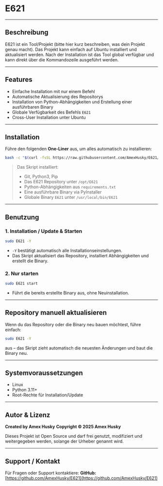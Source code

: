 # **E621**
---

## **Beschreibung**

E621 ist ein Tool/Projekt (bitte hier kurz beschreiben, was dein Projekt genau macht).
Das Projekt kann einfach auf Ubuntu installiert und aktualisiert werden. Nach der Installation ist das Tool global verfügbar und kann direkt über die Kommandozeile ausgeführt werden.

---

## **Features**

* Einfache Installation mit nur einem Befehl
* Automatische Aktualisierung des Repositorys
* Installation von Python-Abhängigkeiten und Erstellung einer ausführbaren Binary
* Globale Verfügbarkeit des Befehls `E621`
* Cross-User Installation unter Ubuntu

---

## **Installation**

Führe den folgenden **One-Liner** aus, um alles automatisch zu installieren:

```bash
bash -c "$(curl -fsSL https://raw.githubusercontent.com/AmexHusky/E621/main/install_e621.sh)"
```

> Das Skript installiert:
>
> * Git, Python3, Pip
> * Das E621 Repository unter `/opt/E621`
> * Python-Abhängigkeiten aus `requirements.txt`
> * Eine ausführbare Binary via PyInstaller
> * Globale Binary `E621` unter `/usr/local/bin/E621`

---

## **Benutzung**

### 1. Installation / Update & Starten

```bash
sudo E621 -Y
```

* `-Y` bestätigt automatisch alle Installationseinstellungen.
* Das Skript aktualisiert das Repository, installiert Abhängigkeiten und erstellt die Binary.

### 2. Nur starten

```bash
sudo E621 start
```

* Führt die bereits erstellte Binary aus, ohne Neuinstallation.

---

## **Repository manuell aktualisieren**

Wenn du das Repository oder die Binary neu bauen möchtest, führe einfach:

```bash
sudo E621 -Y
```

aus – das Skript zieht automatisch die neuesten Änderungen und baut die Binary neu.

---

## **Systemvoraussetzungen**

* Linux
* Python 3.11+
* Root-Rechte für Installation/Update

---

## **Autor & Lizenz**

**Created by Amex Husky**
**Copyright © 2025 Amex Husky**

Dieses Projekt ist Open Source und darf frei genutzt, modifiziert und weitergegeben werden, solange der Urheber genannt wird. 

---

## **Support / Kontakt**

Für Fragen oder Support kontaktiere:
**GitHub:** [https://github.com/AmexHusky/E621](https://github.com/AmexHusky/E621)



